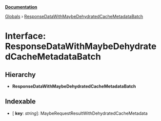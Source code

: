 **[Documentation](../README.md)**

[Globals](../README.md) › [ResponseDataWithMaybeDehydratedCacheMetadataBatch](responsedatawithmaybedehydratedcachemetadatabatch.md)

# Interface: ResponseDataWithMaybeDehydratedCacheMetadataBatch

## Hierarchy

* **ResponseDataWithMaybeDehydratedCacheMetadataBatch**

## Indexable

* \[ **key**: *string*\]: MaybeRequestResultWithDehydratedCacheMetadata
